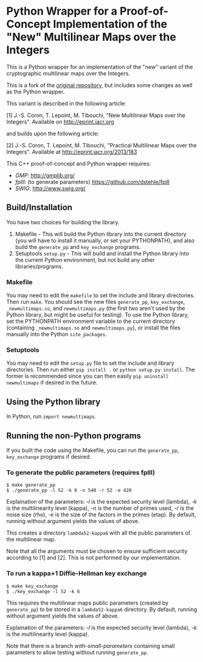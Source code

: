 # Python Wrapper for a Proof-of-Concept Implementation of the "New" Multilinear Maps over the Integers

This is a Python wrapper for an implementation of the "new" variant of the cryptographic multilinear maps over the Integers.

This is a fork of the [original repository](https://github.com/tlepoint/new-multilinear-maps), but includes some changes as well as the Python wrapper.

This variant is described in the following article:

[1] J.-S. Coron, T. Lepoint, M. Tibouchi, "New Multilinear Maps over the Integers". Available on http://eprint.iacr.org

and builds upon the following article:

[2] J.-S. Coron, T. Lepoint, M. Tibouchi, "Practical Multilinear Maps over the Integers". Available at http://eprint.iacr.org/2013/183

This C++ proof-of-concept and Python wrapper requires:
- *GMP*: http://gmplib.org/
- *fplll*: (to generate parameters) https://github.com/dstehle/fplll
- *SWIG*: http://www.swig.org/

## Build/Installation

You have two choices for building the library.
1. Makefile - This will build the Python library into the current directory (you will have to install it manually, or set your PYTHONPATH), and also build the `generate_pp` and `key_exchange` programs.
2. Setuptools `setup.py` - This will build and install the Python library into the current Python environment, but not build any other libraries/programs.

### Makefile

You may need to edit the `makefile` to set the include and library directories. Then run `make`. You should see the new files `generate_pp`, `key_exchange`, `_newmultimaps.so`, and `newmultimaps.py` (the first two aren't used by the Python library, but might be useful for testing). To use the Python library, set the PYTHONPATH environment variable to the current directory (containing `_newmultimaps.so` and `newmultimaps.py`), or install the files manually into the Python `site_packages`.

### Setuptools

You may need to edit the `setup.py` file to set the include and library directories. Then run either `pip install .` or `python setup.py install`. The former is recommended since you can then easily `pip uninstall newmultimaps` if desired in the future.

## Using the Python library

In Python, run `import newmultimaps`.

## Running the non-Python programs

If you built the code using the Makefile, you can run the `generate_pp`, `key_exchange` programs if desired.

### To generate the public parameters (requires fplll)

```
$ make generate_pp
$ ./generate_pp -l 52 -k 6 -n 540 -r 52 -e 420
``` 

Explaination of the parameters: *-l* is the expected security level (lambda), *-k* is the multilinearity level (kappa), *-n* is the number of primes used, *-r* is the noise size (rho), *-e* is the size of the factors in the primes (etap). By default, running without argument yields the values of above.

This creates a directory `lambda52-kappa6` with all the public parameters of the multilinear map.

Note that all the arguments must be chosen to ensure sufficient security according to [1] and [2]. This is not performed by our implementation.

### To run a kappa+1 Diffie-Hellman key exchange

```
$ make key_exchange
$ ./key_exchange -l 52 -k 6
``` 

This requires the multilinear maps public parameters (created by `generate_pp`) to be stored in a `lambda52-kappa6` directory. By default, running without argument yields the values of above.

Explaination of the parameters: *-l* is the expected security level (lambda), *-k* is the multilinearity level (kappa).

Note that there is a branch *with-small-parameters* containing small parameters to allow testing without running `generate_pp`.
